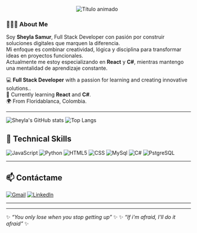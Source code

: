 <p align="center">
    <img src="https://readme-typing-svg.demolab.com?font=Fira+Code&size=30&duration=3000&pause=500&color=FF69B4&center=true&vCenter=true&width=800&lines=%C2%A1Hola+Mundo%21+%F0%9F%91%8B%F0%9F%8F%BB;I'm+Sheyla+Samur+Rojas+%F0%9F%91%A9%F0%9F%8F%BB%E2%80%8D%F0%9F%92%BB;Desarrollador+FullStack+%F0%9F%92%BB%F0%9F%93%A6;Desde+Bucaramanga+%F0%9F%8C%8D%F0%9F%97%BA;Aprendizaje+continuo+%F0%9F%93%9A%F0%9F%94%97" alt="Título animado" />   </p>
</p>


### 👩🏻‍💻 About Me
Soy **Sheyla Samur**, Full Stack Developer con pasión por construir soluciones digitales que marquen la diferencia.  
Mi enfoque es combinar creatividad, lógica y disciplina para transformar ideas en proyectos funcionales.  
Actualmente me estoy especializando en **React** y **C#**, mientras mantengo una mentalidad de aprendizaje constante.  


💻 **Full Stack Developer** with a passion for learning and creating innovative solutions..  
🚀 Currently learning **React** and **C#**.  
🌍 From Floridablanca, Colombia.  

---
![Sheyla's GitHub stats](https://github-readme-stats.vercel.app/api?username=sheyla08samur&show_icons=true&theme=radical&title_color=FF69B4&icon_color=FF69B4)
![Top Langs](https://github-readme-stats.vercel.app/api/top-langs/?username=sheyla08samur&layout=compact&theme=radical&title_color=FF69B4)


## 🚀 Technical Skills
![JavaScript](https://img.shields.io/badge/-JavaScript-F7DF1E?style=flat&logo=javascript&logoColor=000)
![Python](https://img.shields.io/badge/-Python-3776AB?style=flat&logo=python&logoColor=fff)
![HTML5](https://img.shields.io/badge/-HTML5-E34F26?style=flat&logo=html5&logoColor=fff)
![CSS](https://img.shields.io/badge/-CSS3-1572B6?style=flat&logo=css3&logoColor=fff)
![MySql](https://img.shields.io/badge/-MySQL-4479A1?style=flat&logo=mysql&logoColor=fff)
![C#](https://img.shields.io/badge/-C%23-239120?style=flat&logo=c-sharp&logoColor=fff)
![PstgreSQL](https://img.shields.io/badge/-PostgreSQL-4169E1?style=flat&logo=postgresql&logoColor=fff)


---


## 📫 Contáctame
[![Gmail](https://img.shields.io/badge/-Gmail-D14836?style=flat&logo=gmail&logoColor=fff)](mailto:sheyrojas08@gmail.com)
[![LinkedIn](https://img.shields.io/badge/-LinkedIn-0A66C2?style=flat&logo=linkedin&logoColor=fff)](https://www.linkedin.com/in/sheyla-samur-30a341174?utm_source=share&utm_campaign=share_via&utm_content=profile&utm_medium=android_app)

---

---
✨ *“You only lose when you stop getting up”* ✨
✨ *“If i'm afraid, I'll do it afraid”* ✨
